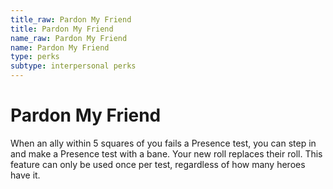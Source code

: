 ```yaml
---
title_raw: Pardon My Friend
title: Pardon My Friend
name_raw: Pardon My Friend
name: Pardon My Friend
type: perks
subtype: interpersonal perks
---
```


# Pardon My Friend

When an ally within 5 squares of you fails a Presence test, you can step in and make a Presence test with a bane. Your new roll replaces their roll. This feature can only be used once per test, regardless of how many heroes have it.
